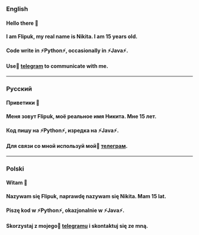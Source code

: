 ### English
#### Hello there 👋
#### I am **Flipuk**, my real name is **Nikita**. I am 15 years old.
#### Code write in ⚡**Python**⚡, occasionally in ⚡**Java**⚡.
#### Use💬 [telegram](https://t.me/Flipuk) to communicate with me.
--- 
### Русский
#### Приветики 👋
#### Меня зовут **Flipuk**, моё реальное имя **Никита**. Мне 15 лет.
#### Код пишу на ⚡**Python**⚡, изредка на ⚡**Java**⚡.
#### Для связи со мной используй мой💬 [телеграм](https://t.me/Flipuk).
---
### Polski
#### Witam 👋
#### Nazywam się **Flipuk**, naprawdę nazywam się **Nikita**. Mam 15 lat.
#### Piszę kod w ⚡**Python**⚡, okazjonalnie w ⚡**Java**⚡.
#### Skorzystaj z mojego💬 [telegramu](https://t.me/Flipuk) i skontaktuj się ze mną.

<!--
**LeoNchiC/LeoNchiC** is a ✨ _special_ ✨ repository because its `README.md` (this file) appears on your GitHub profile.

Here are some ideas to get you started:

- 🔭 I’m currently working on ...
- 🌱 I’m currently learning ...
- 👯 I’m looking to collaborate on ...
- 🤔 I’m looking for help with ...
- 💬 Ask me about ...
- 📫 How to reach me: ...
- 😄 Pronouns: ...
- ⚡ Fun fact: ...
-->
